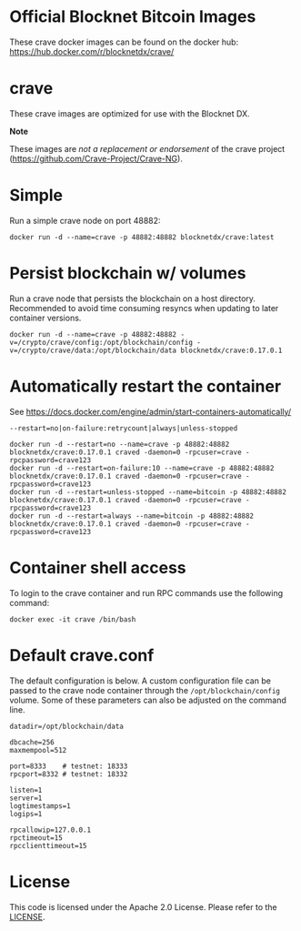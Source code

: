 Official Blocknet Bitcoin Images
=================================

These crave docker images can be found on the docker hub: https://hub.docker.com/r/blocknetdx/crave/

crave
========

These crave images are optimized for use with the Blocknet DX.

**Note**

These images are _not a replacement or endorsement_ of the crave project (https://github.com/Crave-Project/Crave-NG).


Simple
======

Run a simple crave node on port 48882:
```
docker run -d --name=crave -p 48882:48882 blocknetdx/crave:latest
```


Persist blockchain w/ volumes
=============================

Run a crave node that persists the blockchain on a host directory. Recommended to avoid time consuming resyncs when updating to later container versions.
```
docker run -d --name=crave -p 48882:48882 -v=/crypto/crave/config:/opt/blockchain/config -v=/crypto/crave/data:/opt/blockchain/data blocknetdx/crave:0.17.0.1
```


Automatically restart the container
===================================

See https://docs.docker.com/engine/admin/start-containers-automatically/

`--restart=no|on-failure:retrycount|always|unless-stopped`

```
docker run -d --restart=no --name=crave -p 48882:48882 blocknetdx/crave:0.17.0.1 craved -daemon=0 -rpcuser=crave -rpcpassword=crave123
docker run -d --restart=on-failure:10 --name=crave -p 48882:48882 blocknetdx/crave:0.17.0.1 craved -daemon=0 -rpcuser=crave -rpcpassword=crave123
docker run -d --restart=unless-stopped --name=bitcoin -p 48882:48882 blocknetdx/crave:0.17.0.1 craved -daemon=0 -rpcuser=crave -rpcpassword=crave123
docker run -d --restart=always --name=bitcoin -p 48882:48882 blocknetdx/crave:0.17.0.1 craved -daemon=0 -rpcuser=crave -rpcpassword=crave123
```


Container shell access
======================

To login to the crave container and run RPC commands use the following command:
```
docker exec -it crave /bin/bash
```


Default crave.conf
=====================

The default configuration is below. A custom configuration file can be passed to the crave  node container through the `/opt/blockchain/config` volume. Some of these parameters can also be adjusted on the command line.
```
datadir=/opt/blockchain/data

dbcache=256
maxmempool=512

port=8333    # testnet: 18333
rpcport=8332 # testnet: 18332

listen=1
server=1
logtimestamps=1
logips=1

rpcallowip=127.0.0.1
rpctimeout=15
rpcclienttimeout=15
```


License
=======

This code is licensed under the Apache 2.0 License. Please refer to the [LICENSE](https://github.com/BlocknetDX/dockerimages/blob/master/LICENSE).